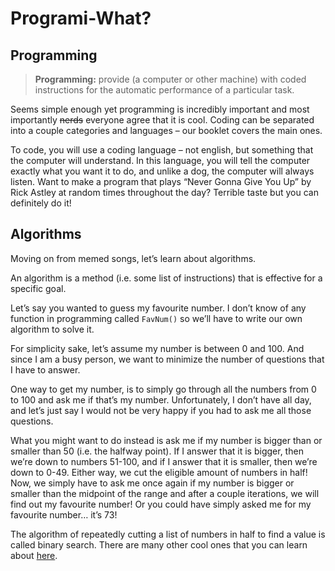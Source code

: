 # Programi-What?

## Programming <a id="programming"></a>

> **Programming:** provide \(a computer or other machine\) with coded instructions for the automatic performance of a particular task.

Seems simple enough yet programming is incredibly important and most importantly ~~nerds~~ everyone agree that it is cool. Coding can be separated into a couple categories and languages – our booklet covers the main ones.

To code, you will use a coding language – not english, but something that the computer will understand. In this language, you will tell the computer exactly what you want it to do, and unlike a dog, the computer will always listen. Want to make a program that plays “Never Gonna Give You Up” by Rick Astley at random times throughout the day? Terrible taste but you can definitely do it!

## Algorithms

Moving on from memed songs, let’s learn about algorithms.

An algorithm is a method \(i.e. some list of instructions\) that is effective for a specific goal.

Let’s say you wanted to guess my favourite number. I don’t know of any function in programming called `FavNum()` so we’ll have to write our own algorithm to solve it.

For simplicity sake, let’s assume my number is between 0 and 100. And since I am a busy person, we want to minimize the number of questions that I have to answer.

One way to get my number, is to simply go through all the numbers from 0 to 100 and ask me if that’s my number. Unfortunately, I don’t have all day, and let’s just say I would not be very happy if you had to ask me all those questions.

What you might want to do instead is ask me if my number is bigger than or smaller than 50 \(i.e. the halfway point\). If I answer that it is bigger, then we’re down to numbers 51-100, and if I answer that it is smaller, then we’re down to 0-49. Either way, we cut the eligible amount of numbers in half! Now, we simply have to ask me once again if my number is bigger or smaller than the midpoint of the range and after a couple iterations, we will find out my favourite number! Or you could have simply asked me for my favourite number… it’s 73!

The algorithm of repeatedly cutting a list of numbers in half to find a value is called binary search. There are many other cool ones that you can learn about [here](https://www.khanacademy.org/computing/computer-science/algorithms).

